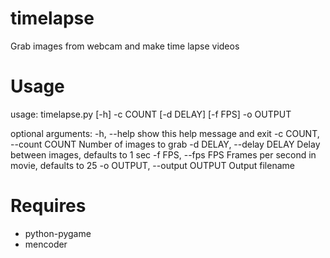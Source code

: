 timelapse
=========

Grab images from webcam and make time lapse videos

Usage
=====

usage: timelapse.py [-h] -c COUNT [-d DELAY] [-f FPS] -o OUTPUT

optional arguments:
  -h, --help            show this help message and exit
  -c COUNT, --count COUNT
                        Number of images to grab
  -d DELAY, --delay DELAY
                        Delay between images, defaults to 1 sec
  -f FPS, --fps FPS     Frames per second in movie, defaults to 25
  -o OUTPUT, --output OUTPUT
                        Output filename

Requires
========
* python-pygame
* mencoder